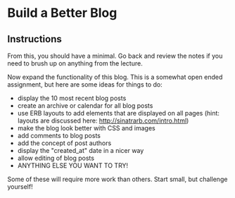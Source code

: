 # Build a Better Blog

## Instructions

From this, you should have a minimal. Go back and review the notes if you need to brush up on anything from the lecture.

Now expand the functionality of this blog. This is a somewhat open ended assignment, but here are some ideas for things to do:

- display the 10 most recent blog posts
- create an archive or calendar for all blog posts
- use ERB layouts to add elements that are displayed on all pages (hint: layouts are discussed here: http://sinatrarb.com/intro.html)
- make the blog look better with CSS and images
- add comments to blog posts
- add the concept of post authors
- display the "created_at" date in a nicer way
- allow editing of blog posts
- ANYTHING ELSE YOU WANT TO TRY!

Some of these will require more work than others. Start small, but challenge yourself!

